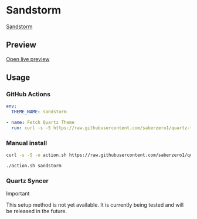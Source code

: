 # Sandstorm

[Sandstorm](https://github.com/jaysan0)

## Preview

[Open live preview](https://quartz-themes.github.io/sandstorm/)

## Usage

### GitHub Actions

```yaml
env:
  THEME_NAME: sandstorm
```

```yaml
- name: Fetch Quartz Theme
  run: curl -s -S https://raw.githubusercontent.com/saberzero1/quartz-themes/master/action.sh | bash -s -- $THEME_NAME
```

### Manual install

```bash
curl -s -S -o action.sh https://raw.githubusercontent.com/saberzero1/quartz-themes/master/action.sh

./action.sh sandstorm
```

### Quartz Syncer

> [!IMPORTANT]
> This setup method is not yet available. It is currently being tested and will be released in the future.
